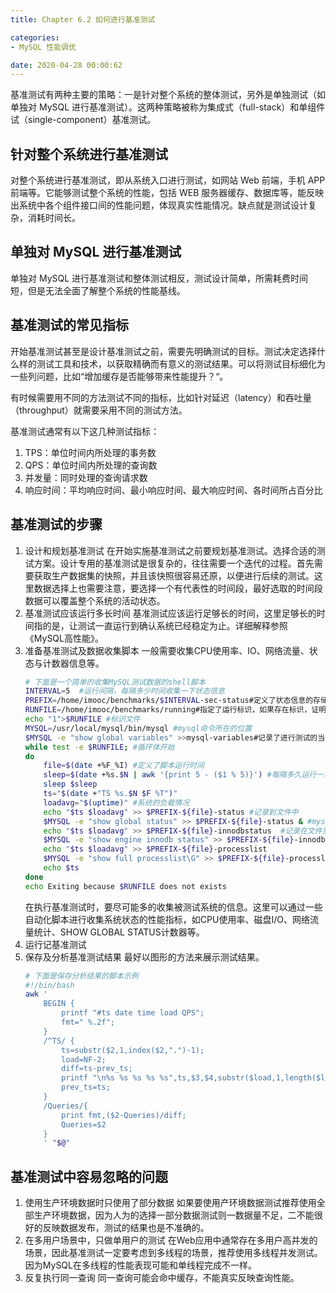 ```yaml
---
title: Chapter 6.2 如何进行基准测试

categories:
- MySQL 性能调优

date: 2020-04-28 00:00:62
---
```

基准测试有两种主要的策略：一是针对整个系统的整体测试，另外是单独测试（如单独对 MySQL 进行基准测试）。这两种策略被称为集成式（full-stack）和单组件试（single-component）基准测试。

## 针对整个系统进行基准测试
对整个系统进行基准测试，即从系统入口进行测试，如网站 Web 前端，手机 APP 前端等。它能够测试整个系统的性能，包括 WEB 服务器缓存、数据库等，能反映出系统中各个组件接口间的性能问题，体现真实性能情况。缺点就是测试设计复杂，消耗时间长。

## 单独对 MySQL 进行基准测试
单独对 MySQL 进行基准测试和整体测试相反，测试设计简单，所需耗费时间短，但是无法全面了解整个系统的性能基线。

## 基准测试的常见指标
开始基准测试甚至是设计基准测试之前，需要先明确测试的目标。测试决定选择什么样的测试工具和技术，以获取精确而有意义的测试结果。可以将测试目标细化为一些列问题，比如“增加缓存是否能够带来性能提升？“。

有时候需要用不同的方法测试不同的指标，比如针对延迟（latency）和吞吐量（throughput）就需要采用不同的测试方法。

基准测试通常有以下这几种测试指标：
1. TPS：单位时间内所处理的事务数
1. QPS：单位时间内所处理的查询数
1. 并发量：同时处理的查询请求数
1. 响应时间：平均响应时间、最小响应时间、最大响应时间、各时间所占百分比

## 基准测试的步骤
1. 设计和规划基准测试
    在开始实施基准测试之前要规划基准测试。选择合适的测试方案。设计专用的基准测试是很复杂的，往往需要一个迭代的过程。首先需要获取生产数据集的快照，并且该快照很容易还原，以便进行后续的测试。这里数据选择上也需要注意，要选择一个有代表性的时间段，最好选取的时间段数据可以覆盖整个系统的活动状态。
1. 基准测试应该运行多长时间
    基准测试应该运行足够长的时间，这里足够长的时间指的是，让测试一直运行到确认系统已经稳定为止。详细解释参照《MySQL高性能》。
1. 准备基准测试及数据收集脚本
    一般需要收集CPU使用率、IO、网络流量、状态与计数器信息等。
    ```bash
    # 下面是一个简单的收集MySQL测试数据的shell脚本
    INTERVAL=5  #运行间隔，每隔多少时间收集一下状态信息
    PREFIX=/home/imooc/benchmarks/$INTERVAL-sec-status#定义了状态信息的存储位置
    RUNFILE=/home/imooc/benchmarks/running#指定了运行标识，如果存在标识，证明脚本在运行，想停止脚本，就删除标识文件的方式来停止脚本
    echo "1">$RUNFILE #标识文件
    MYSQL=/usr/local/mysql/bin/mysql #mysql命令所在的位置
    $MYSQL -e "show global variables" >>mysql-variables#记录了进行测试的当前mysql的一些设置信息
    while test -e $RUNFILE; #循环体开始
    do
        file=$(date +%F_%I) #定义了脚本运行时间
        sleep=$(date +%s.$N | awk '{print 5 - ($1 % 5)}') #每隔多久运行一次脚本
        sleep $sleep
        ts="$(date +"TS %s.$N $F %T")" 
        loadavg="$(uptime)" #系统的负载情况
        echo "$ts $loadavg" >> $PREFIX-${file}-status #记录到文件中
        $MYSQL -e "show global status" >> $PREFIX-${file}-status & #mysql的全局的状态信息
        echo "$ts $loadavg" >> $PREFIX-${file}-innodbstatus  #记录在文件里
        $MYSQL -e "show engine innodb status" >> $PREFIX-${file}-innodbstatus &        #收集innodb的状态信息
        echo "$ts $loadavg" >> $PREFIX-${file}-processlist
        $MYSQL -e "show full processlist\G" >> $PREFIX-${file}-processlist &        #收集mysql线程的情况
        echo $ts
    done    
    echo Exiting because $RUNFILE does not exists
    ```
    在执行基准测试时，要尽可能多的收集被测试系统的信息。这里可以通过一些自动化脚本进行收集系统状态的性能指标，如CPU使用率、磁盘I/O、网络流量统计、SHOW GLOBAL STATUS计数器等。
1. 运行记基准测试
1. 保存及分析基准测试结果
    最好以图形的方法来展示测试结果。
    ```bash
    # 下面是保存分析结果的脚本示例
    #!/bin/bash
    awk '
        BEGIN {
            printf "#ts date time load QPS";
            fmt=" %.2f";
        }
        /^TS/ {
            ts=substr($2,1,index($2,".")-1);
            load=NF-2;
            diff=ts-prev_ts;
            printf "\n%s %s %s %s %s",ts,$3,$4,substr($load,1,length($load)-1);
            prev_ts=ts;
        }
        /Queries/{
            print fmt,($2-Queries)/diff;
            Queries=$2
        }
        ' "$@"
    ```

## 基准测试中容易忽略的问题
1. 使用生产环境数据时只使用了部分数据
    如果要使用产环境数据测试推荐使用全部生产环境数据，因为人为的选择一部分数据测试则一数据量不足，二不能很好的反映数据发布，测试的结果也是不准确的。
1. 在多用户场景中，只做单用户的测试
    在Web应用中通常存在多用户高并发的场景，因此基准测试一定要考虑到多线程的场景，推荐使用多线程并发测试。因为MySQL在多线程的性能表现可能和单线程完成不一样。
1. 反复执行同一查询
    同一查询可能会命中缓存，不能真实反映查询性能。